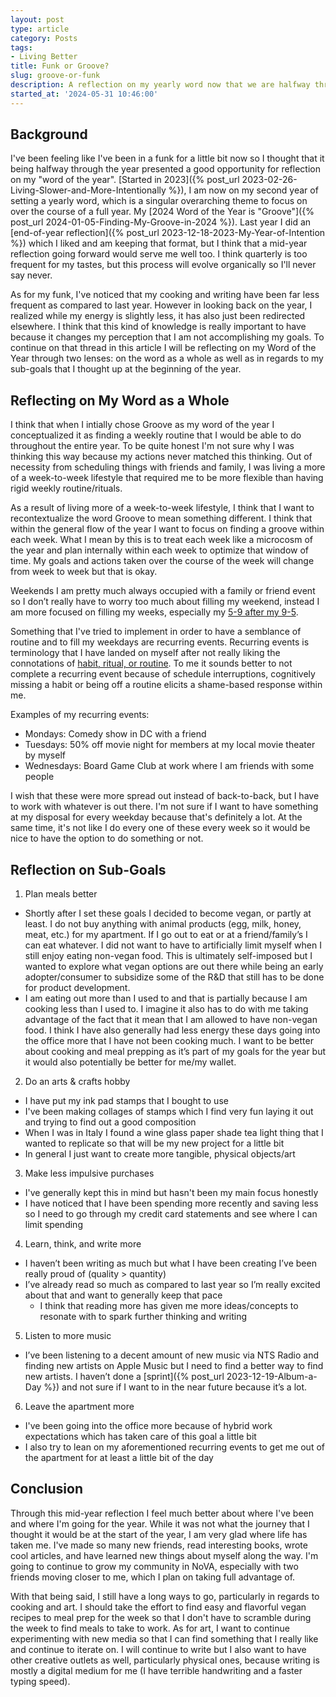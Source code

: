 ```yaml
---
layout: post
type: article
category: Posts
tags:
- Living Better
title: Funk or Groove?
slug: groove-or-funk
description: A reflection on my yearly word now that we are halfway through 2024.
started_at: '2024-05-31 10:46:00'
---
```


## Background

I've been feeling like I've been in a funk for a little bit now so I thought that it being halfway through the year presented a good opportunity for reflection on my "word of the year". [Started in 2023]({% post_url 2023-02-26-Living-Slower-and-More-Intentionally %}), I am now on my second year of setting a yearly word, which is a singular overarching theme to focus on over the course of a full year. My [2024 Word of the Year is "Groove"]({% post_url 2024-01-05-Finding-My-Groove-in-2024 %}). Last year I did an [end-of-year reflection]({% post_url 2023-12-18-2023-My-Year-of-Intention %}) which I liked and am keeping that format, but I think that a mid-year reflection going forward would serve me well too. I think quarterly is too frequent for my tastes, but this process will evolve organically so I'll never say never.

As for my funk, I've noticed that my cooking and writing have been far less frequent as compared to last year. However in looking back on the year, I realized while my energy is slightly less, it has also just been redirected elsewhere. I think that this kind of knowledge is really important to have because it changes my perception that I am not accomplishing my goals. To continue on that thread in this article I will be reflecting on my Word of the Year through two lenses: on the word as a whole as well as in regards to my sub-goals that I thought up at the beginning of the year.

## Reflecting on My Word as a Whole

I think that when I intially chose Groove as my word of the year I conceptualized it as finding a weekly routine that I would be able to do throughout the entire year. To be quite honest I'm not sure why I was thinking this way because my actions never matched this thinking. Out of necessity from scheduling things with friends and family, I was living a more of a week-to-week lifestyle that required me to be more flexible than having rigid weekly routine/rituals.

As a result of living more of a week-to-week lifestyle, I think that I want to recontextualize the word Groove to mean something different. I think that within the general flow of the year I want to focus on finding a groove within each week. What I mean by this is to treat each week like a microcosm of the year and plan internally within each week to optimize that window of time. My goals and actions taken over the course of the week will change from week to week but that is okay.

Weekends I am pretty much always occupied with a family or friend event so I don’t really have to worry too much about filling my weekend, instead I am more focused on filling my weeks, especially my [5-9 after my 9-5](https://www.reddit.com/r/socialskills/comments/17uemyd/what_is_your_59_after_your_95/).

Something that I've tried to implement in order to have a semblance of routine and to fill my weekdays are recurring events. Recurring events is terminology that I have landed on myself after not really liking the connotations of [habit, ritual, or routine](https://www.simplyclearly.com/routine-habit-ritual-simpler-life/). To me it sounds better to not complete a recurring event because of schedule interruptions, cognitively missing a habit or being off a routine elicits a shame-based response within me.

Examples of my recurring events:
* Mondays: Comedy show in DC with a friend
* Tuesdays: 50% off movie night for members at my local movie theater by myself
* Wednesdays: Board Game Club at work where I am friends with some people 

I wish that these were more spread out instead of back-to-back, but I have to work with whatever is out there. I'm not sure if I want to have something at my disposal for every weekday because that's definitely a lot. At the same time, it's not like I do every one of these every week so it would be nice to have the option to do something or not.

## Reflection on Sub-Goals

1. Plan meals better
* Shortly after I set these goals I decided to become vegan, or partly at least. I do not buy anything with animal products (egg, milk, honey, meat, etc.) for my apartment. If I go out to eat or at a friend/family’s I can eat whatever. I did not want to have to artificially limit myself when I still enjoy eating non-vegan food. This is ultimately self-imposed but I wanted to explore what vegan options are out there while being an early adopter/consumer to subsidize some of the R&D that still has to be done for product development. 
* I am eating out more than I used to and that is partially because I am cooking less than I used to. I imagine it also has to do with me taking advantage of the fact that it mean that I am allowed to have non-vegan food. I think I have also generally had less energy these days going into the office more that I have not been cooking much. I want to be better about cooking and meal prepping as it’s part of my goals for the year but it would also potentially be better for me/my wallet. 

2. Do an arts & crafts hobby
* I have put my ink pad stamps that I bought to use
* I've been making collages of stamps which I find very fun laying it out and trying to find out a good composition
* When I was in Italy I found a wine glass paper shade tea light thing that I wanted to replicate so that will be my new project for a little bit
* In general I just want to create more tangible, physical objects/art

3. Make less impulsive purchases
* I've generally kept this in mind but hasn't been my main focus honestly
* I have noticed that I have been spending more recently and saving less so I need to go through my credit card statements and see where I can limit spending

4. Learn, think, and write more
* I haven’t been writing as much but what I have been creating I’ve been really proud of (quality > quantity)
* I’ve already read so much as compared to last year so I’m really excited about that and want to generally keep that pace
    * I think that reading more has given me more ideas/concepts to resonate with to spark further thinking and writing

5. Listen to more music
* I’ve been listening to a decent amount of new music via NTS Radio and finding new artists on Apple Music but I need to find a better way to find new artists. I haven’t done a [sprint]({% post_url 2023-12-19-Album-a-Day %}) and not sure if I want to in the near future because it’s a lot. 

6. Leave the apartment more
* I've been going into the office more because of hybrid work expectations which has taken care of this goal a little bit
* I also try to lean on my aforementioned recurring events to get me out of the apartment for at least a little bit of the day

## Conclusion

Through this mid-year reflection I feel much better about where I've been and where I'm going for the year. While it was not what the journey that I thought it would be at the start of the year, I am very glad where life has taken me. I've made so many new friends, read interesting books, wrote cool articles, and have learned new things about myself along the way. I'm going to continue to grow my community in NoVA, especially with two friends moving closer to me, which I plan on taking full advantage of.

With that being said, I still have a long ways to go, particularly in regards to cooking and art. I should take the effort to find easy and flavorful vegan recipes to meal prep for the week so that I don't have to scramble during the week to find meals to take to work. As for art, I want to continue experimenting with new media so that I can find something that I really like and continue to iterate on. I will continue to write but I also want to have other creative outlets as well, particularly physical ones, because writing is mostly a digital medium for me (I have terrible handwriting and a faster typing speed).